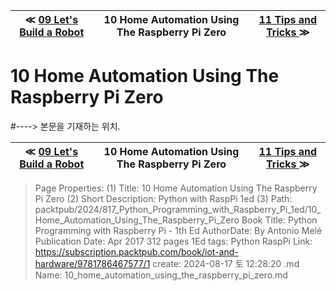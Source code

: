 
| ≪ [ 09 Let's Build a Robot ](/packtpub/2024/817_Python_Programming_with_Raspberry_Pi_1ed/09_Let_s_Build_a_Robot) | 10 Home Automation Using The Raspberry Pi Zero | [ 11 Tips and Tricks ](/packtpub/2024/817_Python_Programming_with_Raspberry_Pi_1ed/11_Tips_and_Tricks) ≫ |
|:----:|:----:|:----:|

# 10 Home Automation Using The Raspberry Pi Zero
#----> 본문을 기재하는 위치.



| ≪ [ 09 Let's Build a Robot ](/packtpub/2024/817_Python_Programming_with_Raspberry_Pi_1ed/09_Let_s_Build_a_Robot) | 10 Home Automation Using The Raspberry Pi Zero | [ 11 Tips and Tricks ](/packtpub/2024/817_Python_Programming_with_Raspberry_Pi_1ed/11_Tips_and_Tricks) ≫ |
|:----:|:----:|:----:|

> Page Properties:
> (1) Title: 10 Home Automation Using The Raspberry Pi Zero
> (2) Short Description: Python with RaspPi 1ed
> (3) Path: packtpub/2024/817_Python_Programming_with_Raspberry_Pi_1ed/10_Home_Automation_Using_The_Raspberry_Pi_Zero
> Book Title: Python Programming with Raspberry Pi - 1th Ed
> AuthorDate: By Antonio Melé Publication Date: Apr 2017 312 pages 1Ed
> tags: Python RaspPi
> Link: https://subscription.packtpub.com/book/iot-and-hardware/9781786467577/1
> create: 2024-08-17 토 12:28:20
> .md Name: 10_home_automation_using_the_raspberry_pi_zero.md

